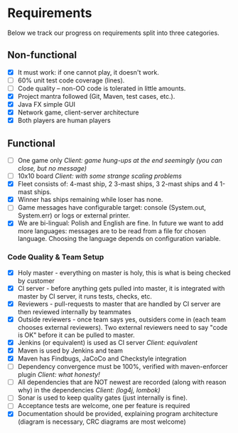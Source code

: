 # Requirements

Below we track our progress on requirements split into three categories.

## Non-functional

- [x] It must work: if one cannot play, it doesn't work.
- [ ] 60% unit test code coverage (lines).
- [ ] Code quality – non-OO code is tolerated in little amounts.
- [x] Project mantra followed (Git, Maven, test cases, etc.).
- [x] Java FX simple GUI
- [x] Network game, client-server architecture
- [x] Both players are human players

## Functional

- [ ] One game only
_Client: game hung-ups at the end seemingly (you can close, but no message)_
- [ ] 10x10 board
_Client: with some strange scaling problems_
- [x] Fleet consists of: 4-mast ship, 2 3-mast ships, 3 2-mast ships and 4 1-mast ships.
- [x] Winner has ships remaining while loser has none.
- [ ] Game messages have configurable target: console (System.out, System.err) or logs or external printer.
- [x] We are bi-lingual: Polish and English are fine. In future we want to add more languages: messages are to be read from a file for chosen language. Choosing the language depends on configuration variable.

### Code Quality & Team Setup

- [x] Holy master - everything on master is holy, this is what is being checked by customer
- [x] CI server - before anything gets pulled into master, it is integrated with master by CI server, it runs tests, checks, etc.
- [x] Reviewers - pull-requests to master that are handled by CI server are then reviewed internally by teammates
- [x] Outside reviewers - once team says yes, outsiders come in (each team chooses external reviewers). Two external reviewers need to say "code is OK" before it can be pulled to master.
- [x] Jenkins (or equivalent) is used as CI server 
_Client: equivalent_
- [x] Maven is used by Jenkins and team
- [x] Maven has Findbugs, JaCoCo and Checkstyle integration
- [ ] Dependency convergence must be 100%, verified with maven-enforcer plugin 
_Client: what honesty!_
- [ ] All dependencies that are NOT newest are recorded (along with reason why) in the dependencies
_Client: (log4j, lombok)_
- [ ] Sonar is used to keep quality gates (just internally is fine).
- [ ] Acceptance tests are welcome, one per feature is required
- [x] Documentation should be provided, explaining program architecture (diagram is necessary, CRC diagrams are most welcome)

